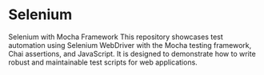 # Selenium
Selenium with Mocha Framework This repository showcases test automation using Selenium WebDriver with the Mocha testing framework, Chai assertions, and JavaScript. It is designed to demonstrate how to write robust and maintainable test scripts for web applications.
